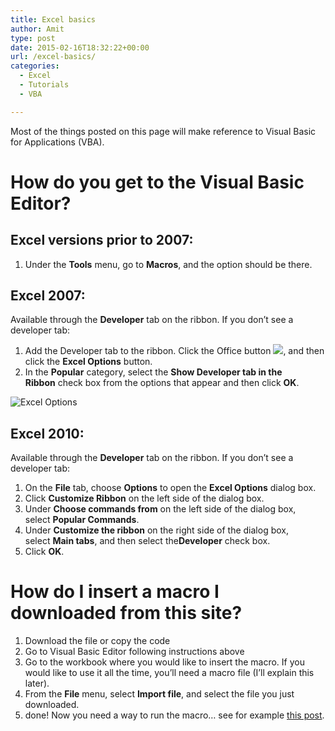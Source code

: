 ```yaml
---
title: Excel basics
author: Amit
type: post
date: 2015-02-16T18:32:22+00:00
url: /excel-basics/
categories:
  - Excel
  - Tutorials
  - VBA

---
```

Most of the things posted on this page will make reference to Visual Basic for Applications (VBA).

# How do you get to the Visual Basic Editor?

## Excel versions prior to 2007:

  1. Under the **Tools** menu, go to **Macros**, and the option should be there.

## Excel 2007:

Available through the **Developer** tab on the ribbon. If you don&#8217;t see a developer tab:

  1. Add the Developer tab to the ribbon. Click the Office button ![][1], and then click the **Excel Options** button.
  2. In the **Popular** category, select the **Show Developer tab in the Ribbon** check box from the options that appear and then click **OK**.

![Excel Options][2]

## Excel 2010:

Available through the **Developer** tab on the ribbon. If you don&#8217;t see a developer tab:

<div>
  <ol>
    <li>
      On the <strong>File</strong> tab, choose <strong>Options</strong> to open the <strong>Excel Options</strong> dialog box.
    </li>
    <li>
      Click <strong>Customize Ribbon</strong> on the left side of the dialog box.
    </li>
    <li>
      Under <strong>Choose commands from</strong> on the left side of the dialog box, select <strong>Popular Commands</strong>.
    </li>
    <li>
      Under <strong>Customize the ribbon</strong> on the right side of the dialog box, select <strong>Main tabs</strong>, and then select the<strong>Developer</strong> check box.
    </li>
    <li>
      Click <strong>OK</strong>.
    </li>
  </ol>
  
  <h1>
    How do I insert a macro I downloaded from this site?
  </h1>
  
  <ol>
    <li>
      Download the file or copy the code
    </li>
    <li>
      Go to Visual Basic Editor following instructions above
    </li>
    <li>
      Go to the workbook where you would like to insert the macro. If you would like to use it all the time, you&#8217;ll need a macro file (I&#8217;ll explain this later).
    </li>
    <li>
      From the <strong>File</strong> menu, select <strong>Import file</strong>, and select the file you just downloaded.
    </li>
    <li>
      done! Now you need a way to run the macro&#8230; see for example <a title="Macro form – a good visual way to organize macros" href="http://macrosforexcel.wordpress.com/2012/10/03/macro-form-a-good-visual-way-to-organize-macros/" target="_blank">this post</a>.
    </li>
  </ol>
</div>

 [1]: http://grok.lsu.edu/Image.aspx?imageId=6011
 [2]: http://grok.lsu.edu/Image.aspx?imageId=6043
